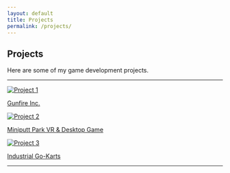 ```yaml
---
layout: default
title: Projects
permalink: /projects/
---
```


## Projects
Here are some of my game development projects.

---

<div class="project-grid">
    <div class="project">
        <a href="{{ site.baseurl }}/projects/project1">
            <img src="{{ site.baseurl }}/assets/images/project1.png" alt="Project 1">
            <p>Gunfire Inc.</p>
        </a>
    </div>
    <div class="project">
        <a href="{{ site.baseurl }}/projects/project2">
            <img src="{{ site.baseurl }}/assets/images/project2.jpg" alt="Project 2">
            <p>Miniputt Park VR & Desktop Game</p>
        </a>
    </div>
    <div class="project">
        <a href="{{ site.baseurl }}/projects/project3">
            <img src="{{ site.baseurl }}/assets/images/project3.jpg" alt="Project 3">
            <p>Industrial Go-Karts</p>
        </a>
    </div>
</div>



---